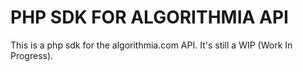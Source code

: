 # PHP SDK FOR ALGORITHMIA API
This is a php sdk for the algorithmia.com API. It's still a WIP (Work In Progress).